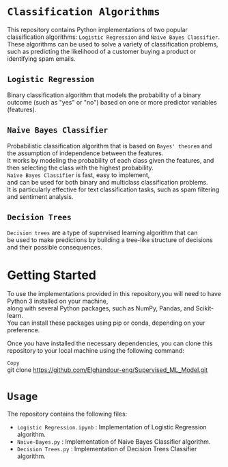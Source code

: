 
# `Classification Algorithms` <br>
This repository contains Python implementations of two popular classification algorithms: `Logistic Regression` and `Naive Bayes Classifier`.<br> These algorithms can be used to solve a variety of classification problems,<br> such as predicting the likelihood of a customer buying a product or identifying spam emails.

## `Logistic Regression`
Binary classification algorithm that models the probability of a binary outcome (such as "yes" or "no") based on one or more predictor variables (features).

## `Naive Bayes Classifier`
Probabilistic classification algorithm that is based on `Bayes' theorem` and the assumption of independence between the features.<br> It works by modeling the probability of each class given the features, and then selecting the class with the highest probability.<br> `Naive Bayes Classifier` is fast, easy to implement,<br> and can be used for both binary and multiclass classification problems.<br> It is particularly effective for text classification tasks, such as spam filtering and sentiment analysis.

## `Decision Trees`
`Decision trees` are a type of supervised learning algorithm that can <br>
be used to make predictions by building a tree-like structure of decisions and their possible consequences.


# Getting Started <br>
To use the implementations provided in this repository,you will need to have Python 3 installed on your machine,<br> along with several Python packages, such as NumPy, Pandas, and Scikit-learn.<br> You can install these packages using pip or conda, depending on your preference.

Once you have installed the necessary dependencies, you can clone this repository to your local machine using the following command:

`Copy`<br>
git clone https://github.com/Elghandour-eng/Supervised_ML_Model.git

# `Usage`
 The repository contains the following files:<br>

  - `Logistic Regression.ipynb` :  Implementation of Logistic Regression algorithm.
  - `Naive-Bayes.py` : Implementation of Naive Bayes Classifier algorithm.
  - `Decision Trees.py` : Implementation of Decision Trees Classifier algorithm.
